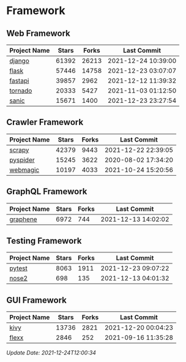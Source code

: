 # Framework

## Web Framework
| Project Name | Stars | Forks | Last Commit |
| ------------ | ----- | ----- | ----------- |
| [django](https://github.com/django/django) | 61392 | 26213 | 2021-12-24 10:39:00 |
| [flask](https://github.com/pallets/flask) | 57446 | 14758 | 2021-12-23 03:07:07 |
| [fastapi](https://github.com/tiangolo/fastapi) | 39857 | 2962 | 2021-12-12 11:39:32 |
| [tornado](https://github.com/tornadoweb/tornado) | 20333 | 5427 | 2021-11-03 01:12:50 |
| [sanic](https://github.com/sanic-org/sanic) | 15671 | 1400 | 2021-12-23 23:27:54 |

## Crawler Framework
| Project Name | Stars | Forks | Last Commit |
| ------------ | ----- | ----- | ----------- |
| [scrapy](https://github.com/scrapy/scrapy) | 42379 | 9443 | 2021-12-22 22:39:05 |
| [pyspider](https://github.com/binux/pyspider) | 15245 | 3622 | 2020-08-02 17:34:20 |
| [webmagic](https://github.com/code4craft/webmagic) | 10197 | 4033 | 2021-10-24 15:20:56 |

## GraphQL Framework
| Project Name | Stars | Forks | Last Commit |
| ------------ | ----- | ----- | ----------- |
| [graphene](https://github.com/graphql-python/graphene) | 6972 | 744 | 2021-12-13 14:02:02 |

## Testing Framework
| Project Name | Stars | Forks | Last Commit |
| ------------ | ----- | ----- | ----------- |
| [pytest](https://github.com/pytest-dev/pytest) | 8063 | 1911 | 2021-12-23 09:07:22 |
| [nose2](https://github.com/nose-devs/nose2) | 698 | 135 | 2021-12-13 04:01:32 |

## GUI Framework
| Project Name | Stars | Forks | Last Commit |
| ------------ | ----- | ----- | ----------- |
| [kivy](https://github.com/kivy/kivy) | 13736 | 2821 | 2021-12-20 00:04:23 |
| [flexx](https://github.com/flexxui/flexx) | 2846 | 252 | 2021-09-16 11:35:28 |

*Update Date: 2021-12-24T12:00:34*